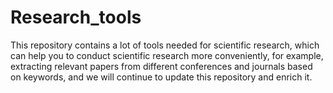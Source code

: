 # Research_tools
This repository contains a lot of tools needed for scientific research, which can help you to conduct scientific research more conveniently, for example, extracting relevant papers from different conferences and journals based on keywords, and we will continue to update this repository and enrich it.
